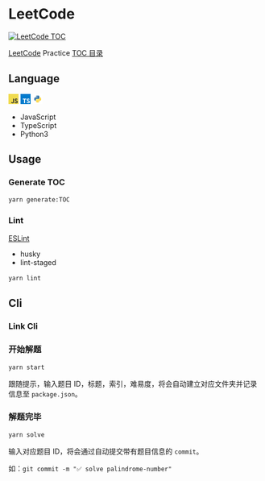 # LeetCode

[![LeetCode TOC](https://github.com/MleMoe/LeetCode/workflows/LeetCode%20TOC/badge.svg)](https://github.com/MleMoe/LeetCode/actions?query=workflow%3A%22LeetCode+TOC%22)

[LeetCode](https://leetcode-cn.com) Practice [TOC 目录](https://mlemoe.github.io/LeetCode/)

## Language

<code><img height="20" src="https://raw.githubusercontent.com/github/explore/80688e429a7d4ef2fca1e82350fe8e3517d3494d/topics/javascript/javascript.png"></code>
<code><img height="20" src="https://raw.githubusercontent.com/github/explore/80688e429a7d4ef2fca1e82350fe8e3517d3494d/topics/typescript/typescript.png"></code>
<code><img height="20" src="https://raw.githubusercontent.com/github/explore/80688e429a7d4ef2fca1e82350fe8e3517d3494d/topics/python/python.png"></code>

- JavaScript
- TypeScript
- Python3

## Usage

### Generate TOC

```sh
yarn generate:TOC
```

### Lint

[ESLint](https://eslint.org/)

- husky
- lint-staged

```sh
yarn lint
```

## Cli

### Link Cli

### 开始解题

```sh
yarn start
```

跟随提示，输入题目 ID，标题，索引，难易度，将会自动建立对应文件夹并记录信息至 `package.json`。

### 解题完毕

```sh
yarn solve
```

输入对应题目 ID，将会通过自动提交带有题目信息的 `commit`。

如：`git commit -m "✅ solve palindrome-number"`
